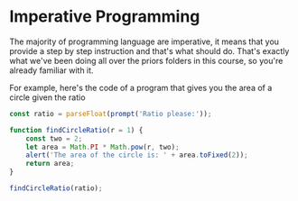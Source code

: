 # Imperative Programming
The majority of programming language are imperative, it means that you provide a step by step instruction and that's what should do. That's exactly what we've been doing all over the priors folders in this course, so you're already familiar with it.

For example, here's the code of a program that gives you the area of a circle given the ratio

```javascript
const ratio = parseFloat(prompt('Ratio please:'));

function findCircleRatio(r = 1) {
	const two = 2;
	let area = Math.PI * Math.pow(r, two);
	alert('The area of the circle is: ' + area.toFixed(2));
	return area;
}

findCircleRatio(ratio);
```